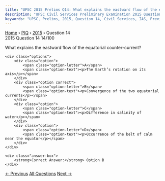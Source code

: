 ```yaml
---
title: "UPSC 2015 Prelims Q14: What explains the eastward flow of the equatorial counter-cu..."
description: "UPSC Civil Services Preliminary Examination 2015 Question 14 with options and answer"
keywords: "UPSC, Prelims, 2015, Question 14, Civil Services, IAS, Previous Year Questions"
---
```


<nav class="breadcrumb">
    <a href="../../">Home</a>
    <span>›</span>
    <a href="../">PIQ</a>
    <span>›</span>
    <a href="./">2015</a>
    <span>›</span>
    <span>Question 14</span>
</nav>

<div class="question-header">
    <div class="question-meta">
        <span class="year-badge">2015</span>
        <span class="question-number">Question 14</span>
        <span class="progress">14/100</span>
    </div>
    <div class="progress-bar">
        <div class="progress-fill" style="width: 14.0%"></div>
    </div>
</div>

<div class="question-content">
    <div class="question-text">
        <p>What explains the eastward flow of the equatorial counter-current?</p>
    </div>
    
    <div class="options">
        <div class="option">
            <span class="option-letter">A</span>
            <span class="option-text"><p>The Earth’s rotation on its axis</p></span>
        </div>
        <div class="option correct">
            <span class="option-letter">B</span>
            <span class="option-text"><p>Convergence of the two equatorial currents</p></span>
        </div>
        <div class="option">
            <span class="option-letter">C</span>
            <span class="option-text"><p>Difference in salinity of water</p></span>
        </div>
        <div class="option">
            <span class="option-letter">D</span>
            <span class="option-text"><p>Occurrence of the belt of calm near the equator</p></span>
        </div>
    </div>

    <div class="answer-box">
        <strong>Correct Answer:</strong> Option B
    </div>
</div>

<div class="question-nav">
    <a href="../q013-the-fair-and-remunerative-price-frp-of-sugarcane-i/" class="nav-btn prev">← Previous</a>
    <a href="../" class="nav-btn center">All Questions</a>
    <a href="../q015-consider-the-following-pairs-pace-of-pilgrimage-lo/" class="nav-btn next">Next →</a>
</div>
